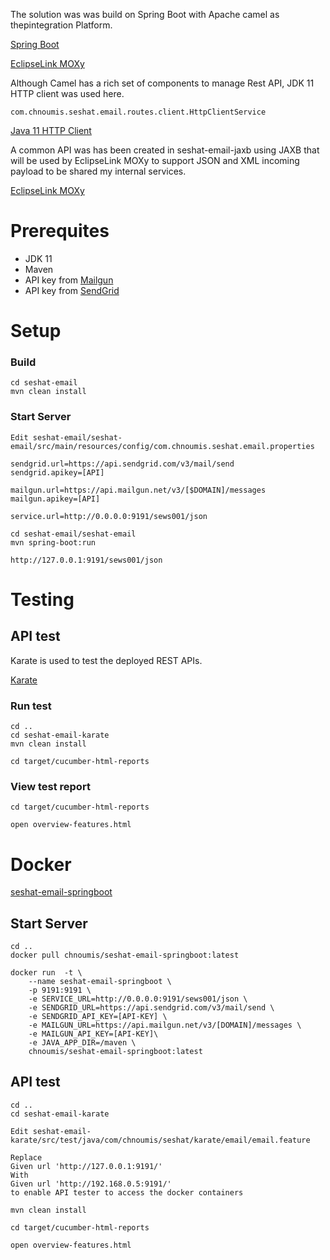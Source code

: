 The solution was was build on Spring Boot with Apache camel as thepintegration Platform. 

[Spring Boot](https://spring.io/projects/spring-boot)

[EclipseLink MOXy](https://www.mailgun.com)

Although Camel has a rich set of components to manage Rest API, JDK 11 HTTP client was used here.

```console
com.chnoumis.seshat.email.routes.client.HttpClientService
```
[Java 11 HTTP Client](https://openjdk.java.net/groups/net/httpclient/intro.html)

A common API was has been created in seshat-email-jaxb using JAXB that will be used by EclipseLink MOXy to support JSON and XML incoming payload to be shared my internal services.

[EclipseLink MOXy](https://www.mailgun.com)


# Prerequites
* JDK 11
* Maven
* API key from [Mailgun](https://www.mailgun.com)
* API key from [SendGrid](https://sendgrid.com/)

# Setup
### Build
```console
cd seshat-email
mvn clean install
```
### Start Server

```console
Edit seshat-email/seshat-email/src/main/resources/config/com.chnoumis.seshat.email.properties

sendgrid.url=https://api.sendgrid.com/v3/mail/send
sendgrid.apikey=[API]

mailgun.url=https://api.mailgun.net/v3/[$DOMAIN]/messages
mailgun.apikey=[API]

service.url=http://0.0.0.0:9191/sews001/json
```
```console
cd seshat-email/seshat-email
mvn spring-boot:run

http://127.0.0.1:9191/sews001/json
```

# Testing
## API test
Karate is used to test the deployed REST APIs.

[Karate](https://github.com/intuit/karate)

### Run test
```console
cd ..
cd seshat-email-karate
mvn clean install

cd target/cucumber-html-reports
```

### View test report
```console
cd target/cucumber-html-reports

open overview-features.html
```

# Docker
[seshat-email-springboot](https://cloud.docker.com/u/chnoumis/repository/docker/chnoumis/seshat-email-springboot)
## Start Server
```console
cd ..
docker pull chnoumis/seshat-email-springboot:latest

docker run  -t \
	--name seshat-email-springboot \
	-p 9191:9191 \
	-e SERVICE_URL=http://0.0.0.0:9191/sews001/json \
   	-e SENDGRID_URL=https://api.sendgrid.com/v3/mail/send \
	-e SENDGRID_API_KEY=[API-KEY] \
   	-e MAILGUN_URL=https://api.mailgun.net/v3/[DOMAIN]/messages \
	-e MAILGUN_API_KEY=[API-KEY]\
	-e JAVA_APP_DIR=/maven \
	chnoumis/seshat-email-springboot:latest
```
## API test
```console
cd ..
cd seshat-email-karate

Edit seshat-email-karate/src/test/java/com/chnoumis/seshat/karate/email/email.feature

Replace 
Given url 'http://127.0.0.1:9191/'
With
Given url 'http://192.168.0.5:9191/'
to enable API tester to access the docker containers

mvn clean install

cd target/cucumber-html-reports

open overview-features.html
```